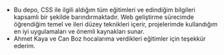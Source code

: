 * Bu depo, CSS ile ilgili aldığım tüm eğitimleri ve edindiğim bilgileri kapsamlı bir şekilde barındırmaktadır. Web geliştirme sürecimde öğrendiğim temel ve ileri düzey teknikleri içerir, projelerimde kullandığım en iyi uygulamaları ve önemli kaynakları sunar.
* Ahmet Kaya ve Can Boz hocalarıma verdikleri eğitimler için teşekkür ederim.
